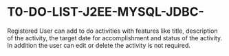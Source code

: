 # T0-DO-LIST-J2EE-MYSQL-JDBC-
Registered User can add to do activities with features like title, description of the activity, the target date for accomplishment and status of the activity. In addition the user can edit or delete the activity is not required.
